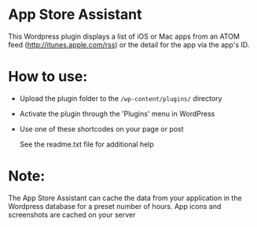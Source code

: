 # App Store Assistant

This Wordpress plugin displays a list of iOS or Mac apps from an ATOM feed (http://itunes.apple.com/rss) or the detail for the app via the app's ID.


# How to use:

* Upload the plugin folder to the `/wp-content/plugins/` directory
* Activate the plugin through the 'Plugins' menu in WordPress
* Use one of these shortcodes on your page or post

	See the readme.txt file for additional help

# Note:

The App Store Assistant can cache the data from your application in the Wordpress database for a preset number of hours. App icons and screenshots are cached on your server